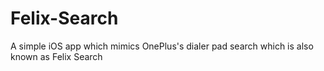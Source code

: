 # Felix-Search
 A simple iOS app which mimics OnePlus's dialer pad search which is also known as Felix Search
